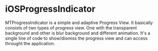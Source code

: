 # iOSProgressIndicator

MTProgressIndicator is a simple and adaptive Progress View. It basically consists of two types of progress view. One with the transparent background and other is blur background and different animation. It's a single line of code to show/dismiss the progress view and can access throught the application.

